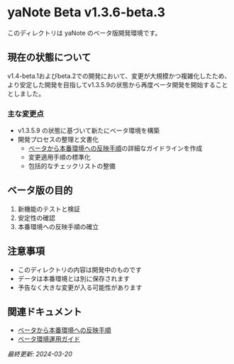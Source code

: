 # yaNote Beta v1.3.6-beta.3

このディレクトリは yaNote のベータ版開発環境です。

## 現在の状態について

v1.4-beta.1およびbeta.2での開発において、変更が大規模かつ複雑化したため、より安定した開発を目指してv1.3.5.9の状態から再度ベータ開発を開始することとしました。

### 主な変更点
- v1.3.5.9 の状態に基づいて新たにベータ環境を構築
- 開発プロセスの整理と文書化
  - [ベータから本番環境への反映手順](./beta-to-production-guide.md)の詳細なガイドラインを作成
  - 変更適用手順の標準化
  - 包括的なチェックリストの整備

## ベータ版の目的

1. 新機能のテストと検証
2. 安定性の確認
3. 本番環境への反映手順の確立

## 注意事項

- このディレクトリの内容は開発中のものです
- データは本番環境とは別に保存されます
- 予告なく大きな変更が入る可能性があります

## 関連ドキュメント

- [ベータから本番環境への反映手順](./beta-to-production-guide.md)
- [ベータ環境運用ガイド](./beta-operations-guide.md)

*最終更新: 2024-03-20*